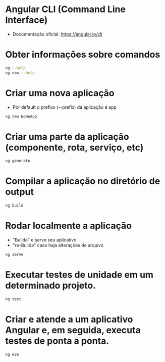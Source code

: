 # Angular CLI (Command Line Interface)

- Documentação oficial: <https://angular.io/cli>

# Obter informações sobre comandos

~~~bash
ng --help
ng new --help
~~~

# Criar uma nova aplicação

- Por default o prefixo (--prefix) da aplicação é app

~~~bash
ng new NomeApp
~~~

# Criar uma parte da aplicação (componente, rota, serviço, etc)

~~~bash
ng generate
~~~

# Compilar a aplicação no diretório de output

~~~bash
ng build
~~~

# Rodar localmente a aplicação

- "Builda" e serve seu aplicativo
- "re-Builda" caso haja alterações de arquivo

~~~bash
ng serve
~~~

# Executar testes de unidade em um determinado projeto.

~~~bash
ng test
~~~

# Criar e atende a um aplicativo Angular e, em seguida, executa testes de ponta a ponta.

~~~bash
ng e2e
~~~